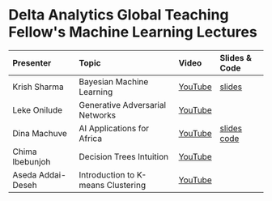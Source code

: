 Delta Analytics Global Teaching Fellow's Machine Learning Lectures 
=====

| Presenter | Topic | Video | Slides & Code|  
|:-------|:------| :------ | :------ |
| Krish Sharma | Bayesian Machine Learning| [YouTube](https://www.youtube.com/watch?v=TE153Xza5rQ&ab_channel=DeltaAnalyticsMLLectures) | [slides](https://docs.google.com/presentation/d/1-BjxAJ0_flL0u0xvaXO8YNXWTtGq8n6J9f3IC_7rZLQ/edit#slide=id.g981afe3e55_2_236) |
| Leke Onilude | Generative Adversarial Networks | [YouTube](https://www.youtube.com/watch?v=HYiZBV0d91A&list=PL2racq-vNs4kNnk3RLZrsEOKnbtxJo91M&index=3&ab_channel=DeltaAnalyticsMLLectures) | |
| Dina Machuve | AI Applications for Africa | [YouTube](https://www.youtube.com/watch?v=FUS6glC9yts&ab_channel=DeltaAnalyticsMLLectures) | [slides](https://github.com/DeltaAnalytics/machine_learning_lectures/blob/master/dina_machuve_slides.pdf) [code](https://colab.research.google.com/drive/1LY6XMu5_5SVLk3R7hFs8GMp5yfZnf_sD?usp=sharing) |
| Chima Ibebunjoh | Decision Trees Intuition | [YouTube](https://www.youtube.com/watch?v=pSQZc06RNU0) |  |
| Aseda Addai-Deseh | Introduction to K-means Clustering | [YouTube](https://www.youtube.com/watch?v=CvYviDwwL6c&t=17s) |  |
